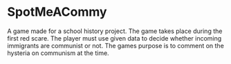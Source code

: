 # SpotMeACommy
A game made for a school history project. The game takes place during the first red scare. The player must use given data to decide whether incoming immigrants are communist or not. The games purpose is to comment on the hysteria on communism at the time.
